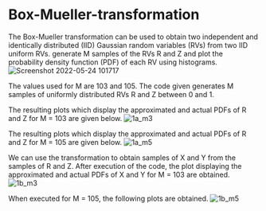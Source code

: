 # Box-Mueller-transformation
The Box-Mueller transformation can be used to obtain two independent and identically distributed (IID) Gaussian random variables (RVs) from two IID uniform RVs. generate M samples of the RVs R and Z and plot the probability density function (PDF) of each RV using histograms.
![Screenshot 2022-05-24 101717](https://user-images.githubusercontent.com/74524978/170094557-767e48ea-a697-46bb-abae-564cbecaf6cd.png)

The values used for M are 103 and 105. The code given generates M samples of uniformly distributed RVs R and Z between 0 and 1. 

The resulting plots which display the approximated and actual PDFs of R and Z for M = 103 are given below.
![1a_m3](https://user-images.githubusercontent.com/74524978/170095152-96ff34aa-b822-4cb3-9e49-97e4a352fa06.png)

The resulting plots which display the approximated and actual PDFs of R and Z for M = 105 are given below.
![1a_m5](https://user-images.githubusercontent.com/74524978/170095173-8b5a8d20-d4fa-4eb8-8520-492b8a95d164.png)

We can use the transformation to obtain samples of X and Y from the samples of R and Z. After execution of the code, the plot displaying the approximated and actual PDFs of X and Y for M = 103 are obtained.
![1b_m3](https://user-images.githubusercontent.com/74524978/170095581-c808855a-cc69-4462-81a4-469b57805420.png)

When executed for M = 105, the following plots are obtained.
![1b_m5](https://user-images.githubusercontent.com/74524978/170095602-eec680a9-955a-446d-a9c7-c0d8a8831b2e.png)
